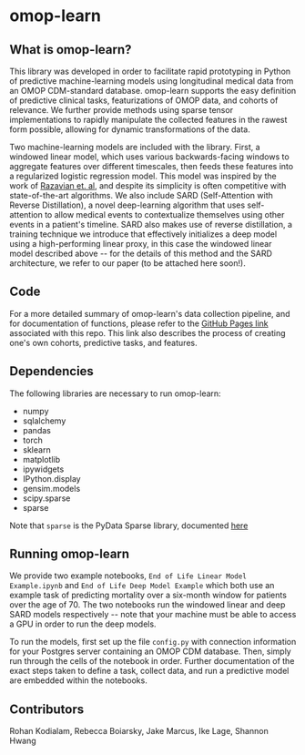 # omop-learn

## What is omop-learn?

This library was developed in order to facilitate rapid prototyping in Python of predictive machine-learning models using longitudinal medical data from an OMOP CDM-standard database. omop-learn supports the easy definition of predictive clinical tasks, featurizations of OMOP data, and cohorts of relevance. We further provide methods using sparse tensor implementations to rapidly manipulate the collected features in the rawest form possible, allowing for dynamic transformations of the data.

Two machine-learning models are included with the library. First, a windowed linear model, which uses various backwards-facing windows to aggregate features over different timescales, then feeds these features into a regularized logistic regression model. This model was inspired by the work of [Razavian et. al](https://people.csail.mit.edu/dsontag/papers/RazavianEtAl_BigData15.pdf), and despite its simplicity is often competitive with state-of-the-art algorithms. We also include SARD (Self-Attention with Reverse Distillation), a novel deep-learning algorithm that uses self-attention to allow medical events to contextualize themselves using other events in a patient's timeline. SARD also makes use of reverse distillation, a training technique we introduce that effectively initializes a deep model using a high-performing linear proxy, in this case the windowed linear model described above -- for the details of this method and the SARD architecture, we refer to our paper (to be attached here soon!).

## Code

For a more detailed summary of omop-learn's data collection pipeline, and for documentation of functions, please refer to the [GitHub Pages link](https://clinicalml.github.io/omop-learn/) associated with this repo. This link also describes the process of creating one's own cohorts, predictive tasks, and features. 

## Dependencies

The following libraries are necessary to run omop-learn:

- numpy
- sqlalchemy
- pandas
- torch
- sklearn
- matplotlib
- ipywidgets
- IPython.display
- gensim.models
- scipy.sparse
- sparse 

Note that `sparse` is the PyData Sparse library, documented [here](https://sparse.pydata.org/en/stable/install.html)

## Running omop-learn

We provide two example notebooks, `End of Life Linear Model Example.ipynb` and `End of Life Deep Model Example` which both use an example task of predicting mortality over a six-month window for patients over the age of 70. The two notebooks run the windowed linear and deep SARD models respectively -- note that your machine must be able to access a GPU in order to run the deep models.

To run the models, first set up the file `config.py` with connection information for your Postgres server containing an OMOP CDM database. Then, simply run through the cells of the notebook in order. Further documentation of the exact steps taken to define a task, collect data, and run a predictive model are embedded within the notebooks. 


## Contributors

Rohan Kodialam, Rebecca Boiarsky, Jake Marcus, Ike Lage, Shannon Hwang
